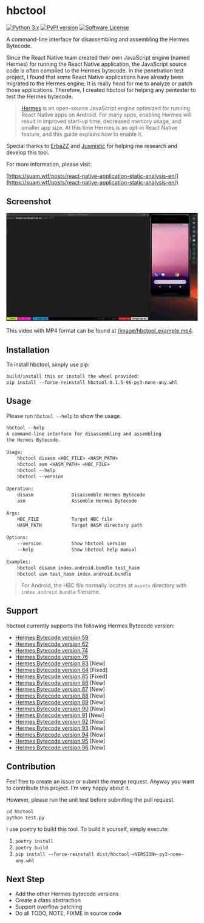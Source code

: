 # hbctool 

[![Python 3.x](https://img.shields.io/badge/python-3.x-yellow.svg)](https://python.org) [![PyPI version](https://badge.fury.io/py/hbctool.svg)](https://badge.fury.io/py/hbctool) [![Software License](https://img.shields.io/badge/license-MIT-brightgreen.svg)](/LICENSE)

A command-line interface for disassembling and assembling the Hermes Bytecode.

Since the React Native team created their own JavaScript engine (named Hermes) for running the React Native application, the JavaScript source code is often compiled to the Hermes bytecode. In the penetration test project, I found that some React Native applications have already been migrated to the Hermes engine. It is really head for me to analyze or patch those applications. Therefore, I created hbctool for helping any pentester to test the Hermes bytecode.

> [Hermes](https://hermesengine.dev/) is an open-source JavaScript engine optimized for running React Native apps on Android. For many apps, enabling Hermes will result in improved start-up time, decreased memory usage, and smaller app size. At this time Hermes is an opt-in React Native feature, and this guide explains how to enable it.

Special thanks to [ErbaZZ](https://github.com/ErbaZZ) and [Jusmistic](https://github.com/Jusmistic) for helping me research and develop this tool.

For more information, please visit:

[https://suam.wtf/posts/react-native-application-static-analysis-en/](https://suam.wtf/posts/react-native-application-static-analysis-en/)

## Screenshot

![hbctool Example](/image/hbctool_example.gif)

This video with MP4 format can be found at [/image/hbctool_example.mp4](/image/hbctool_example.mp4).

## Installation

To install hbctool, simply use pip:

```
build/install this or install the wheel provided:
pip install --force-reinstall hbctool-0.1.5-96-py3-none-any.whl
```

## Usage

Please run `hbctool --help` to show the usage.

```
hbctool --help   
A command-line interface for disassembling and assembling
the Hermes Bytecode.

Usage:
    hbctool disasm <HBC_FILE> <HASM_PATH>
    hbctool asm <HASM_PATH> <HBC_FILE>
    hbctool --help
    hbctool --version

Operation:
    disasm              Disassemble Hermes Bytecode
    asm                 Assemble Hermes Bytecode

Args:
    HBC_FILE            Target HBC file
    HASM_PATH           Target HASM directory path

Options:
    --version           Show hbctool version
    --help              Show hbctool help manual

Examples:
    hbctool disasm index.android.bundle test_hasm
    hbctool asm test_hasm index.android.bundle
```

> For Android, the HBC file normally locates at `assets` directory with `index.android.bundle` filename.

## Support

hbctool currently supports the following Hermes Bytecode version:

- [Hermes Bytecode version 59](/hbctool/hbc/hbc59/)
- [Hermes Bytecode version 62](/hbctool/hbc/hbc62/)
- [Hermes Bytecode version 74](/hbctool/hbc/hbc74/)
- [Hermes Bytecode version 76](/hbctool/hbc/hbc76/)
- [Hermes Bytecode version 83](/hbctool/hbc/hbc83/) [New]
- [Hermes Bytecode version 84](/hbctool/hbc/hbc84/) [Fixed]
- [Hermes Bytecode version 85](/hbctool/hbc/hbc85/) [Fixed]
- [Hermes Bytecode version 86](/hbctool/hbc/hbc86/) [New]
- [Hermes Bytecode version 87](/hbctool/hbc/hbc87/) [New]
- [Hermes Bytecode version 88](/hbctool/hbc/hbc88/) [New]
- [Hermes Bytecode version 89](/hbctool/hbc/hbc89/) [New]
- [Hermes Bytecode version 90](/hbctool/hbc/hbc90/) [New]
- [Hermes Bytecode version 91](/hbctool/hbc/hbc91/) [New]
- [Hermes Bytecode version 92](/hbctool/hbc/hbc92/) [New]
- [Hermes Bytecode version 93](/hbctool/hbc/hbc93/) [New]
- [Hermes Bytecode version 94](/hbctool/hbc/hbc94/) [New]
- [Hermes Bytecode version 95](/hbctool/hbc/hbc95/) [New]
- [Hermes Bytecode version 96](/hbctool/hbc/hbc96/) [New]


## Contribution

Feel free to create an issue or submit the merge request. Anyway you want to contribute this project. I'm very happy about it.

However, please run the unit test before submiting the pull request.

```
cd hbctool
python test.py
```

I use poetry to build this tool. To build it yourself, simply execute:

1. `poetry install`
2. `poetry build`
4. `pip install --force-reinstall dist/hbctool-<VERSION>-py3-none-any.whl`

## Next Step

- Add the other Hermes bytecode versions
- Create a class abstraction
- Support overflow patching
- Do all TODO, NOTE, FIXME in source code
